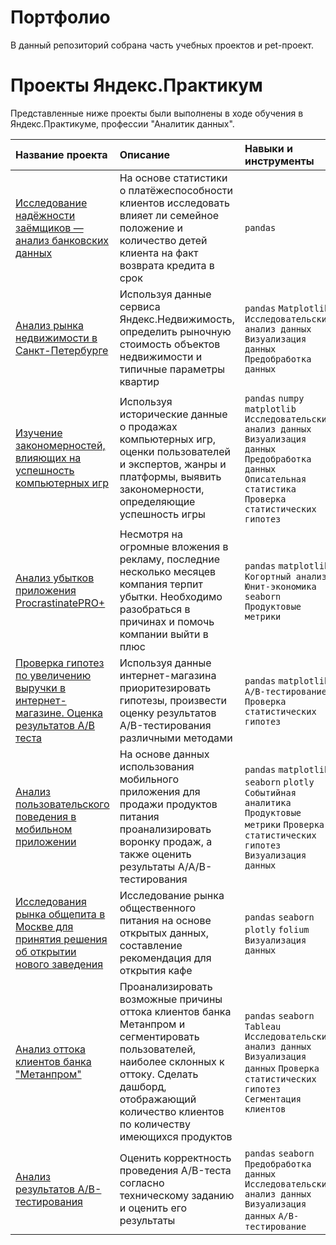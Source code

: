 # Портфолио
В данный репозиторий собрана часть учебных проектов и pet-проект.
# Проекты Яндекс.Практикум
Представленные ниже проекты были выполнены в ходе обучения в Яндекс.Практикуме, профессии "Аналитик данных".

| Название проекта | Описание | Навыки и инструменты | 
| :---------------------- | :---------------------- | :---------------------- |
| [Исследование надёжности заёмщиков — анализ банковских данных](bank_project) | На основе статистики о платёжеспособности клиентов исследовать влияет ли семейное положение и количество детей клиента на факт возврата кредита в срок | `pandas` |
| [Анализ рынка недвижимости в Санкт-Петербурге](real_estate_project) | Используя данные сервиса Яндекс.Недвижимость, определить рыночную стоимость объектов недвижимости и типичные параметры квартир | `pandas` `Matplotlib` `Исследовательский анализ данных` `Визуализация данных` `Предобработка данных` |
| [Изучение закономерностей, влияющих на успешность компьютерных игр](games_project) | Используя исторические данные о продажах компьютерных игр, оценки пользователей и экспертов, жанры и платформы, выявить закономерности, определяющие успешность игры  | `pandas` `numpy` `matplotlib` `Исследовательский анализ данных` `Визуализация данных` `Предобработка данных` `Описательная статистика` `Проверка статистических гипотез` |
| [Анализ убытков приложения ProcrastinatePRO+](marketing_project) | Несмотря на огромные вложения в рекламу, последние несколько месяцев компания терпит убытки. Необходимо разобраться в причинах и помочь компании выйти в плюс | `pandas` `matplotlib` `Когортный анализ` `Юнит-экономика` `seaborn` `Продуктовые метрики` |
| [Проверка гипотез по увеличению выручки в интернет-магазине. Оценка результатов A/B теста](hypothesis_ab_project) | Используя данные интернет-магазина приоритезировать гипотезы, произвести оценку результатов A/B-тестирования различными методами | `pandas` `matplotlib` `A/B-тестирование` `Проверка статистических гипотез` |
| [Анализ пользовательского поведения в мобильном приложении](funnel_aab_project) | На основе данных использования мобильного приложения для продажи продуктов питания проанализировать воронку продаж, а также оценить результаты A/A/B-тестирования | `pandas` `matplotlib` `seaborn` `plotly` `Событийная аналитика` `Продуктовые метрики` `Проверка статистических гипотез` `Визуализация данных` |
| [Исследования рынка общепита в Москве для принятия решения об открытии нового заведения](moscow_cafe_project) | Исследование рынка общественного питания на основе открытых данных, составление рекомендация для открытия кафе | `pandas` `seaborn` `plotly` `folium` `Визуализация данных` |
| [Анализ оттока клиентов банка "Метанпром"](final_bank_project) | Проанализировать возможные причины оттока клиентов банка Метанпром и сегментировать пользователей, наиболее склонных к оттоку. Сделать дашборд, отображающий количество клиентов по количеству имеющихся продуктов | `pandas` `seaborn` `Tableau` `Исследовательский анализ данных` `Визуализация данных` `Проверка статистических гипотез` `Сегментация клиентов`|
| [Анализ результатов A/B-тестирования](final_ab_project) | Оценить корректность проведения A/B-теста согласно техническому заданию и оценить его результаты | `pandas` `seaborn` `Предобработка данных` `Исследовательский анализ данных` `Визуализация данных` `A/B-тестирование` |

